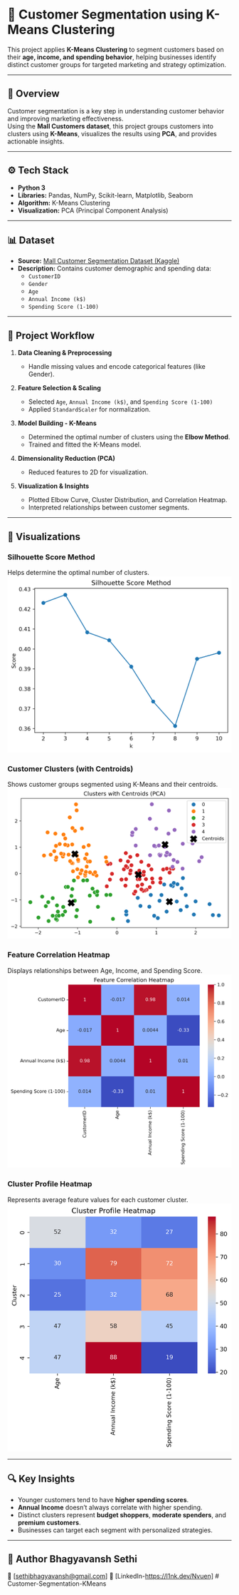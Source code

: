 # 🧩 Customer Segmentation using K-Means Clustering

This project applies **K-Means Clustering** to segment customers based on their **age, income, and spending behavior**, helping businesses identify distinct customer groups for targeted marketing and strategy optimization.

---

## 🚀 Overview

Customer segmentation is a key step in understanding customer behavior and improving marketing effectiveness.  
Using the **Mall Customers dataset**, this project groups customers into clusters using **K-Means**, visualizes the results using **PCA**, and provides actionable insights.

---

## ⚙️ Tech Stack

- **Python 3**
- **Libraries:** Pandas, NumPy, Scikit-learn, Matplotlib, Seaborn
- **Algorithm:** K-Means Clustering
- **Visualization:** PCA (Principal Component Analysis)

---

## 📊 Dataset

- **Source:** [Mall Customer Segmentation Dataset (Kaggle)](https://www.kaggle.com/datasets/vjchoudhary7/customer-segmentation-tutorial-in-python?utm_source=chatgpt.com)
- **Description:** Contains customer demographic and spending data:
  - `CustomerID`
  - `Gender`
  - `Age`
  - `Annual Income (k$)`
  - `Spending Score (1-100)`

---

## 🧠 Project Workflow

1. **Data Cleaning & Preprocessing**  
   - Handle missing values and encode categorical features (like Gender).

2. **Feature Selection & Scaling**  
   - Selected `Age`, `Annual Income (k$)`, and `Spending Score (1-100)`  
   - Applied `StandardScaler` for normalization.

3. **Model Building - K-Means**  
   - Determined the optimal number of clusters using the **Elbow Method**.  
   - Trained and fitted the K-Means model.

4. **Dimensionality Reduction (PCA)**  
   - Reduced features to 2D for visualization.

5. **Visualization & Insights**  
   - Plotted Elbow Curve, Cluster Distribution, and Correlation Heatmap.  
   - Interpreted relationships between customer segments.

---

## 📸 Visualizations

### Silhouette Score Method
Helps determine the optimal number of clusters.
![Silhouette Score Method](images/Silhouette_Score_Method.png)

### Customer Clusters (with Centroids)
Shows customer groups segmented using K-Means and their centroids.
![Customer Clusters with Centroids](images/clusters_with_centroids.png)

### Feature Correlation Heatmap
Displays relationships between Age, Income, and Spending Score.
![Feature Correlation Heatmap](images/Feature_Correlation_Heatmap.png)

### Cluster Profile Heatmap
Represents average feature values for each customer cluster.
![Cluster Profile Heatmap](images/Cluster_profile_heatmap.png)


---

## 🔍 Key Insights

- Younger customers tend to have **higher spending scores**.  
- **Annual Income** doesn’t always correlate with higher spending.  
- Distinct clusters represent **budget shoppers**, **moderate spenders**, and **premium customers**.  
- Businesses can target each segment with personalized strategies.

---



## 👤 Author **Bhagyavansh Sethi** 
📧 [sethibhagyavansh@gmail.com] 
💼 [LinkedIn-https://l1nk.dev/Nvuen]
#   C u s t o m e r - S e g m e n t a t i o n - K M e a n s 
 
 